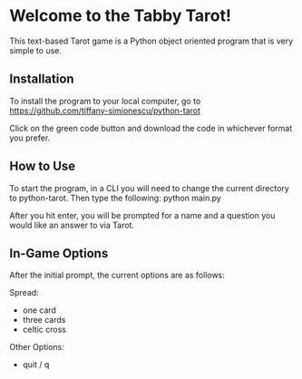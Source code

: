 # Welcome to the Tabby Tarot!

This text-based Tarot game is a Python object oriented program that is very simple to use.

## Installation

To install the program to your local computer, go to 
https://github.com/tiffany-simionescu/python-tarot

Click on the green code button and download the code in whichever format you prefer.

## How to Use

To start the program, in a CLI you will need to change the current directory to python-tarot. Then type the following: python main.py

After you hit enter, you will be prompted for a name and a question you would
like an answer to via Tarot. 

## In-Game Options

After the initial prompt, the current options are as follows:

Spread:
- one card
- three cards
- celtic cross

Other Options:
- quit / q 

<!-- Still needs Card Descriptions -->
<!-- Still needs card position descriptions -->
